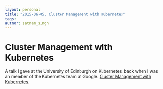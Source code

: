 ```yaml
---
layout: personal
title: "2015-06-05. Cluster Management with Kubernetes"
tags:
author: satnam_singh
---
```

# Cluster Management with Kubernetes
A talk I gave at the University of Edinburgh on Kubernetes, back when I was an member of the Kubernetes team at Google. [Cluster Management with Kubernetes](https://docs.google.com/presentation/d/1H4ywDb4vAJeg8KEjpYfhNqFSig0Q8e_X5I36kM9S6q0).